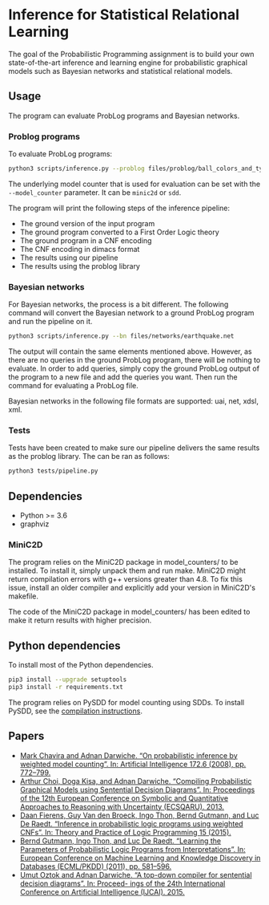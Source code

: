 # Inference for Statistical Relational Learning
The goal of the Probabilistic Programming assignment is to build your own state-of-the-art inference and learning engine for probabilistic graphical models such as Bayesian networks and statistical relational models.

## Usage
The program can evaluate ProbLog programs and Bayesian networks.

### Problog programs
To evaluate ProbLog programs:
```sh
python3 scripts/inference.py --problog files/problog/ball_colors_and_types.pl
```
The underlying model counter that is used for evaluation can be set with the `--model_counter` parameter. It can be `minic2d` or `sdd`.

The program will print the following steps of the inference pipeline:
* The ground version of the input program
* The ground program converted to a First Order Logic theory
* The ground program in a CNF encoding
* The CNF encoding in dimacs format
* The results using our pipeline
* The results using the problog library

### Bayesian networks
For Bayesian networks, the process is a bit different.
The following command will convert the Bayesian network to a ground ProbLog program and run the pipeline on it.
```sh
python3 scripts/inference.py --bn files/networks/earthquake.net
```
The output will contain the same elements mentioned above. However, as there are no queries in the ground ProbLog program, there will be nothing to evaluate. In order to add queries, simply copy the ground ProbLog output of the program to a new file and add the queries you want. Then run the command for evaluating a ProbLog file.

Bayesian networks in the following file formats are supported: uai, net, xdsl, xml.

### Tests
Tests have been created to make sure our pipeline delivers the same results as the problog library. The can be ran as follows:
```sh
python3 tests/pipeline.py
```

## Dependencies
* Python >= 3.6
* graphviz

### MiniC2D
The program relies on the MiniC2D package in model_counters/ to be installed. To install it, simply unpack them and run make. MiniC2D might return compilation errors with g++ versions greater than 4.8. To fix this issue, install an older compiler and explicitly add your version in MiniC2D's makefile.

The code of the MiniC2D package in model_counters/ has been edited to make it return results with higher precision.

## Python dependencies
To install most of the Python dependencies.
```sh
pip3 install --upgrade setuptools
pip3 install -r requirements.txt
```
The program relies on PySDD for model counting using SDDs. To install PySDD, see the [compilation instructions](https://github.com/wannesm/PySDD).

## Papers
- [Mark Chavira and Adnan Darwiche. “On probabilistic inference by weighted model counting”. In: Artificial Intelligence 172.6 (2008), pp. 772–799.](http://www.sciencedirect.com/science/article/pii/S0004370207001889)
- [Arthur Choi, Doga Kisa, and Adnan Darwiche. “Compiling Probabilistic Graphical Models using Sentential Decision Diagrams”. In: Proceedings of the 12th European Conference on Symbolic and Quantitative Approaches to Reasoning with Uncertainty (ECSQARU). 2013.](https://link.springer.com/content/pdf/10.1007%2F978-3-642-39091-3.pdf)
- [Daan Fierens, Guy Van den Broeck, Ingo Thon, Bernd Gutmann, and Luc De Raedt. “Inference in probabilistic logic programs using weighted CNFs”. In: Theory and Practice of Logic Programming 15 (2015).](https://www.noexperiencenecessarybook.com/OvZm2/inference-in-probabilistic-logic-programs-using-weighted-cnf-39-s.html)
- [Bernd Gutmann, Ingo Thon, and Luc De Raedt. “Learning the Parameters of Probabilistic Logic Programs
from Interpretations”. In: European Conference on Machine Learning and Knowledge Discovery in Databases
(ECML/PKDD) (2011), pp. 581–596.](https://link.springer.com/content/pdf/10.1007%2F978-3-642-23780-5.pdf)
- [Umut Oztok and Adnan Darwiche. “A top-down compiler for sentential decision diagrams”. In: Proceed-
ings of the 24th International Conference on Artificial Intelligence (IJCAI). 2015.](http://www.ijcai.org/Proceedings/15/Papers/443.pdf)